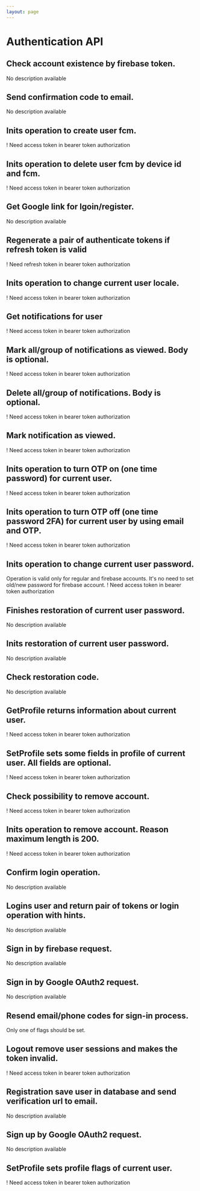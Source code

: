 ```yaml
---
layout: page
---
```


# Authentication API

<GlobalAuth />

## Check account existence by firebase token.
No description available

<InteractiveAuthenticationAPIEndpoint1 />

## Send confirmation code to email.
No description available

<InteractiveAuthenticationAPIEndpoint2 />

## Inits operation to create user fcm.
! Need access token in bearer token authorization

<InteractiveAuthenticationAPIEndpoint3 />

## Inits operation to delete user fcm by device id and fcm.
! Need access token in bearer token authorization

<InteractiveAuthenticationAPIEndpoint4 />

## Get Google link for lgoin/register.
No description available

<InteractiveAuthenticationAPIEndpoint5 />

## Regenerate a pair of authenticate tokens if refresh token is valid
! Need refresh token in bearer token authorization

<InteractiveAuthenticationAPIEndpoint6 />

## Inits operation to change current user locale.
! Need access token in bearer token authorization

<InteractiveAuthenticationAPIEndpoint7 />

## Get notifications for user
! Need access token in bearer token authorization

<InteractiveAuthenticationAPIEndpoint8 />

## Mark all/group of notifications as viewed. Body is optional.
! Need access token in bearer token authorization

<InteractiveAuthenticationAPIEndpoint9 />

## Delete all/group of notifications. Body is optional.
! Need access token in bearer token authorization

<InteractiveAuthenticationAPIEndpoint10 />

## Mark notification as viewed.
! Need access token in bearer token authorization

<InteractiveAuthenticationAPIEndpoint11 />

## Inits operation to turn OTP on (one time password) for current user.
! Need access token in bearer token authorization

<InteractiveAuthenticationAPIEndpoint12 />

## Inits operation to turn OTP off (one time password 2FA) for current user by using email and OTP.
! Need access token in bearer token authorization

<InteractiveAuthenticationAPIEndpoint13 />

## Inits operation to change current user password.
Operation is valid only for regular and firebase accounts.
It's no need to set old/new password for firebase account.
! Need access token in bearer token authorization

<InteractiveAuthenticationAPIEndpoint14 />

## Finishes restoration of current user password.
No description available

<InteractiveAuthenticationAPIEndpoint15 />

## Inits restoration of current user password.
No description available

<InteractiveAuthenticationAPIEndpoint16 />

## Check restoration code.
No description available

<InteractiveAuthenticationAPIEndpoint17 />

## GetProfile returns information about current user.
! Need access token in bearer token authorization

<InteractiveAuthenticationAPIEndpoint18 />

## SetProfile sets some fields in profile of current user. All fields are optional.
! Need access token in bearer token authorization

<InteractiveAuthenticationAPIEndpoint19 />

## Check possibility to remove account.
! Need access token in bearer token authorization

<InteractiveAuthenticationAPIEndpoint20 />

## Inits operation to remove account. Reason maximum length is 200.
! Need access token in bearer token authorization

<InteractiveAuthenticationAPIEndpoint21 />

## Confirm login operation.
No description available

<InteractiveAuthenticationAPIEndpoint22 />

## Logins user and return pair of tokens or login operation with hints.
No description available

<InteractiveAuthenticationAPIEndpoint23 />

## Sign in by firebase request.
No description available

<InteractiveAuthenticationAPIEndpoint24 />

## Sign in by Google OAuth2 request.
No description available

<InteractiveAuthenticationAPIEndpoint25 />

## Resend email/phone codes for sign-in process.
Only one of flags should be set.

<InteractiveAuthenticationAPIEndpoint26 />

## Logout remove user sessions and makes the token invalid.
! Need access token in bearer token authorization

<InteractiveAuthenticationAPIEndpoint27 />

## Registration save user in database and send verification url to email.
No description available

<InteractiveAuthenticationAPIEndpoint28 />

## Sign up by Google OAuth2 request.
No description available

<InteractiveAuthenticationAPIEndpoint29 />

## SetProfile sets profile flags of current user.
! Need access token in bearer token authorization

<InteractiveAuthenticationAPIEndpoint30 />

<script setup>
import InteractiveAuthenticationAPIEndpoint1 from '../../.vitepress/theme/components/InteractiveAuthenticationAPIEndpoint1.vue'
import InteractiveAuthenticationAPIEndpoint2 from '../../.vitepress/theme/components/InteractiveAuthenticationAPIEndpoint2.vue'
import InteractiveAuthenticationAPIEndpoint3 from '../../.vitepress/theme/components/InteractiveAuthenticationAPIEndpoint3.vue'
import InteractiveAuthenticationAPIEndpoint4 from '../../.vitepress/theme/components/InteractiveAuthenticationAPIEndpoint4.vue'
import InteractiveAuthenticationAPIEndpoint5 from '../../.vitepress/theme/components/InteractiveAuthenticationAPIEndpoint5.vue'
import InteractiveAuthenticationAPIEndpoint6 from '../../.vitepress/theme/components/InteractiveAuthenticationAPIEndpoint6.vue'
import InteractiveAuthenticationAPIEndpoint7 from '../../.vitepress/theme/components/InteractiveAuthenticationAPIEndpoint7.vue'
import InteractiveAuthenticationAPIEndpoint8 from '../../.vitepress/theme/components/InteractiveAuthenticationAPIEndpoint8.vue'
import InteractiveAuthenticationAPIEndpoint9 from '../../.vitepress/theme/components/InteractiveAuthenticationAPIEndpoint9.vue'
import InteractiveAuthenticationAPIEndpoint10 from '../../.vitepress/theme/components/InteractiveAuthenticationAPIEndpoint10.vue'
import InteractiveAuthenticationAPIEndpoint11 from '../../.vitepress/theme/components/InteractiveAuthenticationAPIEndpoint11.vue'
import InteractiveAuthenticationAPIEndpoint12 from '../../.vitepress/theme/components/InteractiveAuthenticationAPIEndpoint12.vue'
import InteractiveAuthenticationAPIEndpoint13 from '../../.vitepress/theme/components/InteractiveAuthenticationAPIEndpoint13.vue'
import InteractiveAuthenticationAPIEndpoint14 from '../../.vitepress/theme/components/InteractiveAuthenticationAPIEndpoint14.vue'
import InteractiveAuthenticationAPIEndpoint15 from '../../.vitepress/theme/components/InteractiveAuthenticationAPIEndpoint15.vue'
import InteractiveAuthenticationAPIEndpoint16 from '../../.vitepress/theme/components/InteractiveAuthenticationAPIEndpoint16.vue'
import InteractiveAuthenticationAPIEndpoint17 from '../../.vitepress/theme/components/InteractiveAuthenticationAPIEndpoint17.vue'
import InteractiveAuthenticationAPIEndpoint18 from '../../.vitepress/theme/components/InteractiveAuthenticationAPIEndpoint18.vue'
import InteractiveAuthenticationAPIEndpoint19 from '../../.vitepress/theme/components/InteractiveAuthenticationAPIEndpoint19.vue'
import InteractiveAuthenticationAPIEndpoint20 from '../../.vitepress/theme/components/InteractiveAuthenticationAPIEndpoint20.vue'
import InteractiveAuthenticationAPIEndpoint21 from '../../.vitepress/theme/components/InteractiveAuthenticationAPIEndpoint21.vue'
import InteractiveAuthenticationAPIEndpoint22 from '../../.vitepress/theme/components/InteractiveAuthenticationAPIEndpoint22.vue'
import InteractiveAuthenticationAPIEndpoint23 from '../../.vitepress/theme/components/InteractiveAuthenticationAPIEndpoint23.vue'
import InteractiveAuthenticationAPIEndpoint24 from '../../.vitepress/theme/components/InteractiveAuthenticationAPIEndpoint24.vue'
import InteractiveAuthenticationAPIEndpoint25 from '../../.vitepress/theme/components/InteractiveAuthenticationAPIEndpoint25.vue'
import InteractiveAuthenticationAPIEndpoint26 from '../../.vitepress/theme/components/InteractiveAuthenticationAPIEndpoint26.vue'
import InteractiveAuthenticationAPIEndpoint27 from '../../.vitepress/theme/components/InteractiveAuthenticationAPIEndpoint27.vue'
import InteractiveAuthenticationAPIEndpoint28 from '../../.vitepress/theme/components/InteractiveAuthenticationAPIEndpoint28.vue'
import InteractiveAuthenticationAPIEndpoint29 from '../../.vitepress/theme/components/InteractiveAuthenticationAPIEndpoint29.vue'
import InteractiveAuthenticationAPIEndpoint30 from '../../.vitepress/theme/components/InteractiveAuthenticationAPIEndpoint30.vue'
import GlobalAuth from '../../.vitepress/theme/components/GlobalAuth.vue'
import SimpleOutline from '../../.vitepress/theme/components/SimpleOutline.vue'
</script>

<SimpleOutline :items="[
  { text: 'Check account existence by firebase token.', anchor: '#check-account-existence-by-firebase-token' },
  { text: 'Send confirmation code to email.', anchor: '#send-confirmation-code-to-email' },
  { text: 'Inits operation to create user fcm.', anchor: '#inits-operation-to-create-user-fcm' },
  { text: 'Inits operation to delete user fcm by device id and fcm.', anchor: '#inits-operation-to-delete-user-fcm-by-device-id-and-fcm' },
  { text: 'Get Google link for lgoin/register.', anchor: '#get-google-link-for-lgoinregister' },
  { text: 'Regenerate a pair of authenticate tokens if refresh token is valid', anchor: '#regenerate-a-pair-of-authenticate-tokens-if-refresh-token-is-valid' },
  { text: 'Inits operation to change current user locale.', anchor: '#inits-operation-to-change-current-user-locale' },
  { text: 'Get notifications for user', anchor: '#get-notifications-for-user' },
  { text: 'Mark all/group of notifications as viewed. Body is optional.', anchor: '#mark-allgroup-of-notifications-as-viewed-body-is-optional' },
  { text: 'Delete all/group of notifications. Body is optional.', anchor: '#delete-allgroup-of-notifications-body-is-optional' },
  { text: 'Mark notification as viewed.', anchor: '#mark-notification-as-viewed' },
  { text: 'Inits operation to turn OTP on (one time password) for current user.', anchor: '#inits-operation-to-turn-otp-on-one-time-password-for-current-user' },
  { text: 'Inits operation to turn OTP off (one time password 2FA) for current user by using email and OTP.', anchor: '#inits-operation-to-turn-otp-off-one-time-password-2fa-for-current-user-by-using-email-and-otp' },
  { text: 'Inits operation to change current user password. Operation is valid only for regular and firebase accounts. It\'s no need to set old/new password for firebase account.', anchor: '#inits-operation-to-change-current-user-password-operation-is-valid-only-for-regular-and-firebase-accounts-its-no-need-to-set-oldnew-password-for-firebase-account' },
  { text: 'Finishes restoration of current user password.', anchor: '#finishes-restoration-of-current-user-password' },
  { text: 'Inits restoration of current user password.', anchor: '#inits-restoration-of-current-user-password' },
  { text: 'Check restoration code.', anchor: '#check-restoration-code' },
  { text: 'GetProfile returns information about current user.', anchor: '#getprofile-returns-information-about-current-user' },
  { text: 'SetProfile sets some fields in profile of current user. All fields are optional.', anchor: '#setprofile-sets-some-fields-in-profile-of-current-user-all-fields-are-optional' },
  { text: 'Check possibility to remove account.', anchor: '#check-possibility-to-remove-account' },
  { text: 'Inits operation to remove account. Reason maximum length is 200.', anchor: '#inits-operation-to-remove-account-reason-maximum-length-is-200' },
  { text: 'Confirm login operation.', anchor: '#confirm-login-operation' },
  { text: 'Logins user and return pair of tokens or login operation with hints.', anchor: '#logins-user-and-return-pair-of-tokens-or-login-operation-with-hints' },
  { text: 'Sign in by firebase request.', anchor: '#sign-in-by-firebase-request' },
  { text: 'Sign in by Google OAuth2 request.', anchor: '#sign-in-by-google-oauth2-request' },
  { text: 'Resend email/phone codes for sign-in process.', anchor: '#resend-emailphone-codes-for-signin-process' },
  { text: 'Logout remove user sessions and makes the token invalid.', anchor: '#logout-remove-user-sessions-and-makes-the-token-invalid' },
  { text: 'Registration save user in database and send verification url to email.', anchor: '#registration-save-user-in-database-and-send-verification-url-to-email' },
  { text: 'Sign up by Google OAuth2 request.', anchor: '#sign-up-by-google-oauth2-request' },
  { text: 'SetProfile sets profile flags of current user.', anchor: '#setprofile-sets-profile-flags-of-current-user' }
]" />
